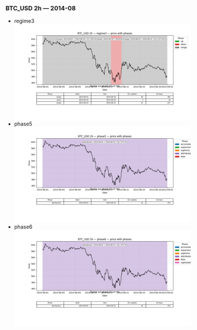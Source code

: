 ### BTC_USD 2h — 2014-08

- regime3
![BTC_USD_2h_regime3_2014-08_phase_price.png](outputs/fourier/phase_monthly/BTC_USD/2h/2014/2014-08/BTC_USD_2h_regime3_2014-08_phase_price.png)
- phase5
![BTC_USD_2h_phase5_2014-08_phase_price.png](outputs/fourier/phase_monthly/BTC_USD/2h/2014/2014-08/BTC_USD_2h_phase5_2014-08_phase_price.png)
- phase6
![BTC_USD_2h_phase6_2014-08_phase_price.png](outputs/fourier/phase_monthly/BTC_USD/2h/2014/2014-08/BTC_USD_2h_phase6_2014-08_phase_price.png)